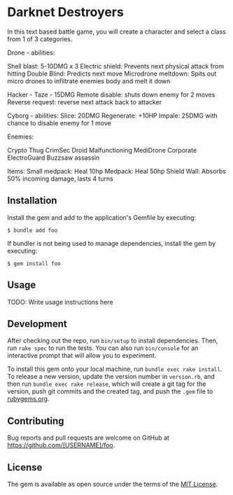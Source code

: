 # Darknet Destroyers

In this text based battle game, you will create a character and select a class from 1 of 3 categories.

Drone - 
abilities:

Shell blast: 5-10DMG x 3
Electric shield: Prevents next physical attack from hitting
Double Blind: Predicts next move 
Microdrone meltdown: Spits out micro drones to infiltrate enemies body and melt it down

Hacker - 
Taze - 15DMG
Remote disable: shuts down enemy for 2 moves 
Reverse request: reverse next attack back to attacker

Cyborg -
abilities: 
Slice: 20DMG
Regenerate: +10HP
Impale: 25DMG with chance to disable enemy for 1 move





Enemies: 

Crypto Thug
CrimSec Droid
Malfunctioning MediDrone
Corporate ElectroGuard
Buzzsaw assassin


Items:
Small medpack: Heal 10hp
Medpack: Heal 50hp
Shield Wall: Absorbs 50% incoming damage, lasts 4 turns





## Installation

Install the gem and add to the application's Gemfile by executing:

    $ bundle add foo

If bundler is not being used to manage dependencies, install the gem by executing:

    $ gem install foo

## Usage

TODO: Write usage instructions here

## Development

After checking out the repo, run `bin/setup` to install dependencies. Then, run `rake spec` to run the tests. You can also run `bin/console` for an interactive prompt that will allow you to experiment.

To install this gem onto your local machine, run `bundle exec rake install`. To release a new version, update the version number in `version.rb`, and then run `bundle exec rake release`, which will create a git tag for the version, push git commits and the created tag, and push the `.gem` file to [rubygems.org](https://rubygems.org).

## Contributing

Bug reports and pull requests are welcome on GitHub at https://github.com/[USERNAME]/foo.

## License

The gem is available as open source under the terms of the [MIT License](https://opensource.org/licenses/MIT).
